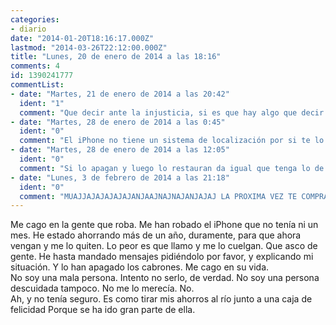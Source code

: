 ```yaml
---
categories:
- diario
date: "2014-01-20T18:16:17.000Z"
lastmod: "2014-03-26T22:12:00.000Z"
title: "Lunes, 20 de enero de 2014 a las 18:16"
comments: 4
id: 1390241777
commentList:
- date: "Martes, 21 de enero de 2014 a las 20:42"
  ident: "1"
  comment: "Que decir ante la injusticia, si es que hay algo que decir.\nKarma?\nOportunidad de superarte?\n\nNada, realmente no hay nada que decir. Alguien normal y corriente diría \"a joderse\". Porque desgraciadamente es lo que toca en la vida."
- date: "Martes, 28 de enero de 2014 a las 0:45"
  ident: "0"
  comment: "El iPhone no tiene un sistema de localización por si te lo roban???? tienes apuntado el \"num de serie\"? Has hablado con tu tienda de telfs?"
- date: "Martes, 28 de enero de 2014 a las 12:05"
  ident: "0"
  comment: "Si lo apagan y luego lo restauran da igual que tenga lo de Buscar mi iPhone... no lo podrá recuperar. Si denuncias el robo pueden bloquear el IMEI, y por lo menos no podrán utilizarlo."
- date: "Lunes, 3 de febrero de 2014 a las 21:18"
  ident: "0"
  comment: "MUAJJAJAJAJAJAJANJAAJNAJNAJANJAJAJ LA PROXIMA VEZ TE COMPRAS UN ALCATEL, necio"
---
```


Me cago en la gente que roba. Me han robado el iPhone que no tenía ni un mes. He estado ahorrando más de un año, duramente, para que ahora vengan y me lo quiten. Lo peor es que llamo y me lo cuelgan. Que asco de gente. He hasta mandado mensajes pidiéndolo por favor, y explicando mi situación. Y lo han apagado los cabrones. Me cago en su vida.  
No soy una mala persona. Intento no serlo, de verdad. No soy una persona descuidada tampoco. No me lo merecía. No.   
Ah, y no tenía seguro. Es como tirar mis ahorros al río junto a una caja de felicidad Porque se ha ido gran parte de ella.